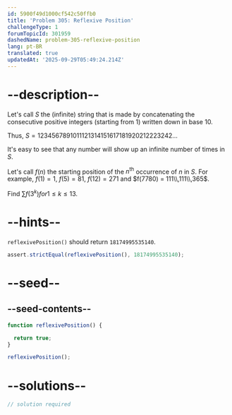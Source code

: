 ```yaml
---
id: 5900f49d1000cf542c50ffb0
title: 'Problem 305: Reflexive Position'
challengeType: 1
forumTopicId: 301959
dashedName: problem-305-reflexive-position
lang: pt-BR
translated: true
updatedAt: '2025-09-29T05:49:24.214Z'
---
```


# --description--

Let's call $S$ the (infinite) string that is made by concatenating the consecutive positive integers (starting from 1) written down in base 10.

Thus, $S = 1234567891011121314151617181920212223242\ldots$

It's easy to see that any number will show up an infinite number of times in $S$.

Let's call $f(n)$ the starting position of the $n^{\text{th}}$ occurrence of $n$ in $S$. For example, $f(1) = 1$, $f(5) = 81$, $f(12) = 271$ and $f(7780) = 111\\,111\\,365$.

Find $\sum f(3^k) for 1 ≤ k ≤ 13$.

# --hints--

`reflexivePosition()` should return `18174995535140`.

```js
assert.strictEqual(reflexivePosition(), 18174995535140);
```

# --seed--

## --seed-contents--

```js
function reflexivePosition() {

  return true;
}

reflexivePosition();
```

# --solutions--

```js
// solution required
```
